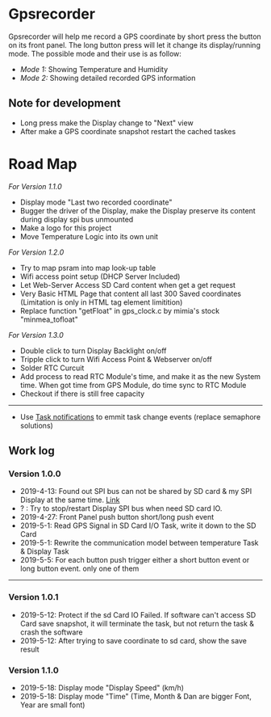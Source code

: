 # Gpsrecorder

Gpsrecorder will help me record a GPS coordinate by short press the button on its front panel. The
long button press will let it change its display/running mode. The possible mode and their use is as
follow:
- _Mode 1:_ Showing Temperature and Humidity
- _Mode 2:_ Showing detailed recorded GPS information


## Note for development
- Long press make the Display change to "Next" view
- After make a GPS coordinate snapshot restart the cached taskes

# Road Map

_For Version 1.1.0_
- Display mode "Last two recorded coordinate"
- Bugger the driver of the Display, make the Display preserve its content during display spi bus unmounted
- Make a logo for this project
- Move Temperature Logic into its own unit

_For Version 1.2.0_
- Try to map psram into map look-up table
- Wifi access point setup (DHCP Server Included)
- Let Web-Server Access SD Card content when get a get request
- Very Basic HTML Page that content all last 300 Saved coordinates (Limitation is only in HTML tag element limitition)
- Replace function "getFloat" in gps_clock.c by mimia's stock "minmea_tofloat"

_For Version 1.3.0_
- Double click to turn Display Backlight on/off
- Tripple click to turn Wifi Access Point & Webserver on/off
- Solder RTC Curcuit
- Add process to read RTC Module's time, and make it as the new System time. When got time from GPS Module, do time sync to RTC Module
- Checkout if there is still free capacity
---

- Use [Task notifications](https://www.freertos.org/RTOS-task-notifications.html) to emmit task change events (replace semaphore solutions)

## Work log

### Version 1.0.0
- 2019-4-13: Found out SPI bus can not be shared by SD card & my SPI Display at the same time. [Link](https://esp32.com/viewtopic.php?f=2&t=10127)
- ? : Try to stop/restart Display SPI bus when need SD card IO.
- 2019-4-27: Front Panel push button short/long push event
- 2019-5-1: Read GPS Signal in SD Card I/O Task, write it down to the SD Card
- 2019-5-1: Rewrite the communication model between temperature Task & Display Task
- 2019-5-5: For each button push trigger either a short button event or long button event. only one of them
----

### Version 1.0.1
- 2019-5-12: Protect if the sd Card IO Failed. If software can't access SD Card save snapshot, it will terminate the task, but not return the task & crash the software
- 2019-5-12: After trying to save coordinate to sd card, show the save result

### Version 1.1.0
- 2019-5-18: Display mode "Display Speed" (km/h)
- 2019-5-18: Display mode "Time" (Time, Month & Dan are bigger Font, Year are small font)